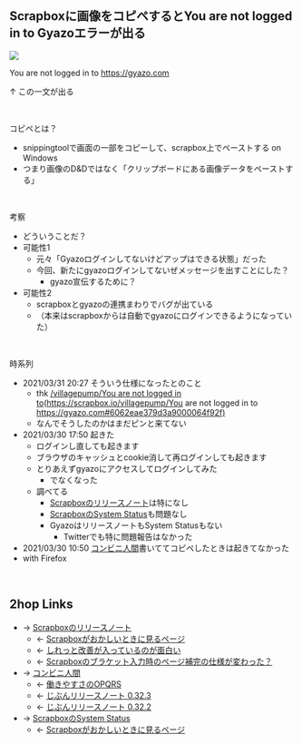 ## Scrapboxに画像をコピペするとYou are not logged in to Gyazoエラーが出る
<a href="https://gyazo.com/809b07eb2b66b2b5719a7c9461bd01c8" target="_blank" rel="noopener noreferrer">![](https://gyazo.com/809b07eb2b66b2b5719a7c9461bd01c8/raw)</a>

You are not logged in to <https://gyazo.com>

↑ この一文が出る

<br>

コピペとは？

- snippingtoolで画面の一部をコピーして、scrapbox上でペーストする on Windows
- つまり画像のD&Dではなく「クリップボードにある画像データをペーストする」

<br>

考察

- どういうことだ？
- 可能性1
    - 元々「Gyazoログインしてないけどアップはできる状態」だった
    - 今回、新たにgyazoログインしてないぜメッセージを出すことにした？
        - gyazo宣伝するために？
- 可能性2
    - scrapboxとgyazoの連携まわりでバグが出ている
    - （本来はscrapboxからは自動でgyazoにログインできるようになっていた）

<br>

時系列

- 2021/03/31 20:27 そういう仕様になったとのこと
    - thk [/villagepump/You are not logged in to](https://gyazo.com#6062eae379d3a9000064f92f)(https://scrapbox.io/villagepump/You are not logged in to <https://gyazo.com#6062eae379d3a9000064f92f)>
    - なんでそうしたのかはまだピンと来てない
- 2021/03/30 17:50 起きた
    - ログインし直しても起きます
    - ブラウザのキャッシュとcookie消して再ログインしても起きます
    - とりあえずgyazoにアクセスしてログインしてみた
        - でなくなった
    - 調べてる
        - [Scrapboxのリリースノート](Scrapboxのリリースノート.md)は特になし
        - [ScrapboxのSystem Status](ScrapboxのSystem_Status.md)も問題なし
        - GyazoはリリースノートもSystem Statusもない
            - Twitterでも特に問題報告はなかった
- 2021/03/30 10:50 [コンビニ人間](コンビニ人間.md)書いててコピペしたときは起きてなかった
- with Firefox

<br>

## 2hop Links
- → [Scrapboxのリリースノート](Scrapboxのリリースノート.md)
    - ← [Scrapboxがおかしいときに見るページ](Scrapboxがおかしいときに見るページ.md)
    - ← [しれっと改善が入っているのが面白い](しれっと改善が入っているのが面白い.md)
    - ← [Scrapboxのブラケット入力時のページ補完の仕様が変わった？](Scrapboxのブラケット入力時のページ補完の仕様が変わった_.md)
- → [コンビニ人間](コンビニ人間.md)
    - ← [働きやすさのOPQRS](働きやすさのOPQRS.md)
    - ← [じぶんリリースノート 0.32.3](じぶんリリースノート_0.32.3.md)
    - ← [じぶんリリースノート 0.32.2](じぶんリリースノート_0.32.2.md)
- → [ScrapboxのSystem Status](ScrapboxのSystem_Status.md)
    - ← [Scrapboxがおかしいときに見るページ](Scrapboxがおかしいときに見るページ.md)
